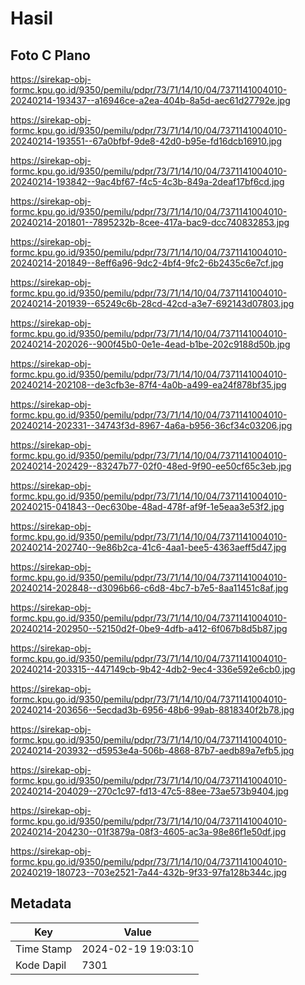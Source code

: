 # Hasil

## Foto C Plano

https://sirekap-obj-formc.kpu.go.id/9350/pemilu/pdpr/73/71/14/10/04/7371141004010-20240214-193437--a16946ce-a2ea-404b-8a5d-aec61d27792e.jpg

https://sirekap-obj-formc.kpu.go.id/9350/pemilu/pdpr/73/71/14/10/04/7371141004010-20240214-193551--67a0bfbf-9de8-42d0-b95e-fd16dcb16910.jpg

https://sirekap-obj-formc.kpu.go.id/9350/pemilu/pdpr/73/71/14/10/04/7371141004010-20240214-193842--9ac4bf67-f4c5-4c3b-849a-2deaf17bf6cd.jpg

https://sirekap-obj-formc.kpu.go.id/9350/pemilu/pdpr/73/71/14/10/04/7371141004010-20240214-201801--7895232b-8cee-417a-bac9-dcc740832853.jpg

https://sirekap-obj-formc.kpu.go.id/9350/pemilu/pdpr/73/71/14/10/04/7371141004010-20240214-201849--8eff6a96-9dc2-4bf4-9fc2-6b2435c6e7cf.jpg

https://sirekap-obj-formc.kpu.go.id/9350/pemilu/pdpr/73/71/14/10/04/7371141004010-20240214-201939--65249c6b-28cd-42cd-a3e7-692143d07803.jpg

https://sirekap-obj-formc.kpu.go.id/9350/pemilu/pdpr/73/71/14/10/04/7371141004010-20240214-202026--900f45b0-0e1e-4ead-b1be-202c9188d50b.jpg

https://sirekap-obj-formc.kpu.go.id/9350/pemilu/pdpr/73/71/14/10/04/7371141004010-20240214-202108--de3cfb3e-87f4-4a0b-a499-ea24f878bf35.jpg

https://sirekap-obj-formc.kpu.go.id/9350/pemilu/pdpr/73/71/14/10/04/7371141004010-20240214-202331--34743f3d-8967-4a6a-b956-36cf34c03206.jpg

https://sirekap-obj-formc.kpu.go.id/9350/pemilu/pdpr/73/71/14/10/04/7371141004010-20240214-202429--83247b77-02f0-48ed-9f90-ee50cf65c3eb.jpg

https://sirekap-obj-formc.kpu.go.id/9350/pemilu/pdpr/73/71/14/10/04/7371141004010-20240215-041843--0ec630be-48ad-478f-af9f-1e5eaa3e53f2.jpg

https://sirekap-obj-formc.kpu.go.id/9350/pemilu/pdpr/73/71/14/10/04/7371141004010-20240214-202740--9e86b2ca-41c6-4aa1-bee5-4363aeff5d47.jpg

https://sirekap-obj-formc.kpu.go.id/9350/pemilu/pdpr/73/71/14/10/04/7371141004010-20240214-202848--d3096b66-c6d8-4bc7-b7e5-8aa11451c8af.jpg

https://sirekap-obj-formc.kpu.go.id/9350/pemilu/pdpr/73/71/14/10/04/7371141004010-20240214-202950--52150d2f-0be9-4dfb-a412-6f067b8d5b87.jpg

https://sirekap-obj-formc.kpu.go.id/9350/pemilu/pdpr/73/71/14/10/04/7371141004010-20240214-203315--447149cb-9b42-4db2-9ec4-336e592e6cb0.jpg

https://sirekap-obj-formc.kpu.go.id/9350/pemilu/pdpr/73/71/14/10/04/7371141004010-20240214-203656--5ecdad3b-6956-48b6-99ab-8818340f2b78.jpg

https://sirekap-obj-formc.kpu.go.id/9350/pemilu/pdpr/73/71/14/10/04/7371141004010-20240214-203932--d5953e4a-506b-4868-87b7-aedb89a7efb5.jpg

https://sirekap-obj-formc.kpu.go.id/9350/pemilu/pdpr/73/71/14/10/04/7371141004010-20240214-204029--270c1c97-fd13-47c5-88ee-73ae573b9404.jpg

https://sirekap-obj-formc.kpu.go.id/9350/pemilu/pdpr/73/71/14/10/04/7371141004010-20240214-204230--01f3879a-08f3-4605-ac3a-98e86f1e50df.jpg

https://sirekap-obj-formc.kpu.go.id/9350/pemilu/pdpr/73/71/14/10/04/7371141004010-20240219-180723--703e2521-7a44-432b-9f33-97fa128b344c.jpg


## Metadata

| Key        | Value               |
| ---------- | ------------------- |
| Time Stamp | 2024-02-19 19:03:10 |
| Kode Dapil | 7301                |



